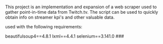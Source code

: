 ###

This project is an implementation and expansion of a web scraper used to gather point-in-time data from Twitch.tv.
The script can be used to quickly obtain info on streamer kpi's and other valuable data.

used with the following requirements:
  
beautifulsoup4==4.8.1
lxml==4.4.1
selenium==3.141.0
                               ###
